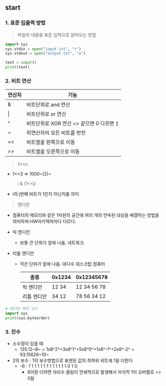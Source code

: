 ## start

### 1. 표준 입출력 방법

> 파일의 내용을 표준 입력으로 읽어오는 방법

```python
import sys
sys.stdin = open("input.txt", "r")
sys.stdout = open("output.txt", "w")

text = input()
print(text)                
```

### 2. 비트 연산

| 연산자 | 기능                                     |
| ------ | ---------------------------------------- |
| &      | 비트단위로 and 연산                      |
| \|     | 비트단위로 or 연산                       |
| ^      | 비트단위로 XOR 연산 => 같으면 0 다르면 1 |
| ~      | 피연산자의 모든 비트를 반전              |
| <<     | 비트열을 왼쪽으로 이동                   |
| >>     | 비트열을 오른쪽으로 이동                 |

> 1<<n

- 1<<3 => 1000~(2)~

> i & (1<<j)

- i의 j번째 비트가 1인지 아닌지를 의미

> 엔디안

- 컴퓨터의 메모리와 같은 1차원의 공간에 여러 개의 연속된 대상을 배열하는 방법을 의미하며 HW아키텍처마다 다르다.

- 빅 엔디안

  - 보통 큰 단위가 앞에 나옴. 네트워크.

- 리틀 엔디안

  - 작은 단위가 앞에 나옴. 대다수 데스크탑 컴퓨터

    | 종류        | 0x1234 | 0x12345678  |
    | ----------- | ------ | ----------- |
    | 빅 엔디안   | 12 34  | 12 34 56 78 |
    | 리틀 엔디안 | 34 12  | 78 56 34 12 |

```python
# 엔디안 확인 코드
import sys
print(sys.byteorder)
```

### 3. 진수

- 소수점이 있을 때
  - 135.12~8~ = 1x8^2^+3x8^1^+5x8^0^+1x8^-1^+2x8^-2^ = 93.15626~10~
- 2의 보수 : 1의 보수방법으로 표현된 값의 최하위 비트에 1을 더한다
  - -6 : 1 1 1 1 1 1 1 1 1 1 1 1 1 0 1 0 
    - 6이랑 더하면 자리수 올림이 연쇄적으로 발생해서 마지막 1이 오버플로 => 0됨